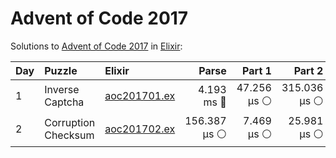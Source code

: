 # Advent of Code 2017

Solutions to [Advent of Code 2017](https://adventofcode.com/2017/) in [Elixir](https://elixir-lang.org/):

| Day  | Puzzle              | Elixir                                              |        Parse |      Part 1 |       Part 2 |
| :--- | :------------------ | :-------------------------------------------------- | -----------: | ----------: | -----------: |
| 1    | Inverse Captcha     | [aoc201701.ex](01_inverse_captcha/aoc201701.ex)     |   4.193 ms 🔵 | 47.256 µs ⚪️ | 315.036 µs ⚪️ |
| 2    | Corruption Checksum | [aoc201702.ex](02_corruption_checksum/aoc201702.ex) | 156.387 µs ⚪️ |  7.469 µs ⚪️ |  25.981 µs ⚪️ |
